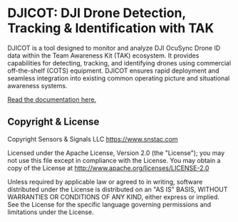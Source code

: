 # DJICOT: DJI Drone Detection, Tracking & Identification with TAK

DJICOT is a tool designed to monitor and analyze DJI OcuSync Drone ID data within the 
Team Awareness Kit (TAK) ecosystem. It provides capabilities for detecting, tracking, and identifying 
drones using commercial off-the-shelf (COTS) equipment. DJICOT ensures rapid deployment and seamless 
integration into existing common operating picture and situational awareness systems.

[Read the documentation here.](https://djicot.rtfd.io)

## Copyright & License

Copyright Sensors & Signals LLC https://www.snstac.com

Licensed under the Apache License, Version 2.0 (the "License");
you may not use this file except in compliance with the License.
You may obtain a copy of the License at http://www.apache.org/licenses/LICENSE-2.0

Unless required by applicable law or agreed to in writing, software
distributed under the License is distributed on an "AS IS" BASIS,
WITHOUT WARRANTIES OR CONDITIONS OF ANY KIND, either express or implied.
See the License for the specific language governing permissions and
limitations under the License.
